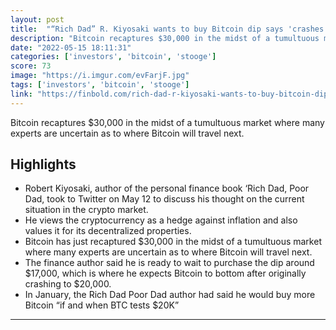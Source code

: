 ```yaml
---
layout: post
title:  "“Rich Dad” R. Kiyosaki wants to buy Bitcoin dip says 'crashes best times to get rich'"
description: "Bitcoin recaptures $30,000 in the midst of a tumultuous market where many experts are uncertain as to where Bitcoin will travel next."
date: "2022-05-15 18:11:31"
categories: ['investors', 'bitcoin', 'stooge']
score: 73
image: "https://i.imgur.com/evFarjF.jpg"
tags: ['investors', 'bitcoin', 'stooge']
link: "https://finbold.com/rich-dad-r-kiyosaki-wants-to-buy-bitcoin-dip-says-crashes-best-times-to-get-rich/"
---
```


Bitcoin recaptures $30,000 in the midst of a tumultuous market where many experts are uncertain as to where Bitcoin will travel next.

## Highlights

- Robert Kiyosaki, author of the personal finance book ‘Rich Dad, Poor Dad, took to Twitter on May 12 to discuss his thought on the current situation in the crypto market.
- He views the cryptocurrency as a hedge against inflation and also values it for its decentralized properties.
- Bitcoin has just recaptured $30,000 in the midst of a tumultuous market where many experts are uncertain as to where Bitcoin will travel next.
- The finance author said he is ready to wait to purchase the dip around $17,000, which is where he expects Bitcoin to bottom after originally crashing to $20,000.
- In January, the Rich Dad Poor Dad author had said he would buy more Bitcoin “if and when BTC tests $20K”

---
